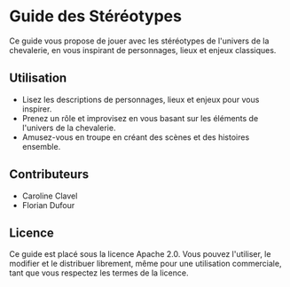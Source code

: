 # Guide des Stéréotypes

Ce guide vous propose de jouer avec les stéréotypes de l'univers de la chevalerie, en vous inspirant de personnages, lieux et enjeux classiques.

## Utilisation

* Lisez les descriptions de personnages, lieux et enjeux pour vous inspirer.
* Prenez un rôle et improvisez en vous basant sur les éléments de l'univers de la chevalerie.
* Amusez-vous en troupe en créant des scènes et des histoires ensemble.

## Contributeurs

* Caroline Clavel
* Florian Dufour

## Licence

Ce guide est placé sous la licence Apache 2.0. Vous pouvez l'utiliser, le modifier et le distribuer librement, même pour une utilisation commerciale, tant que vous respectez les termes de la licence.
